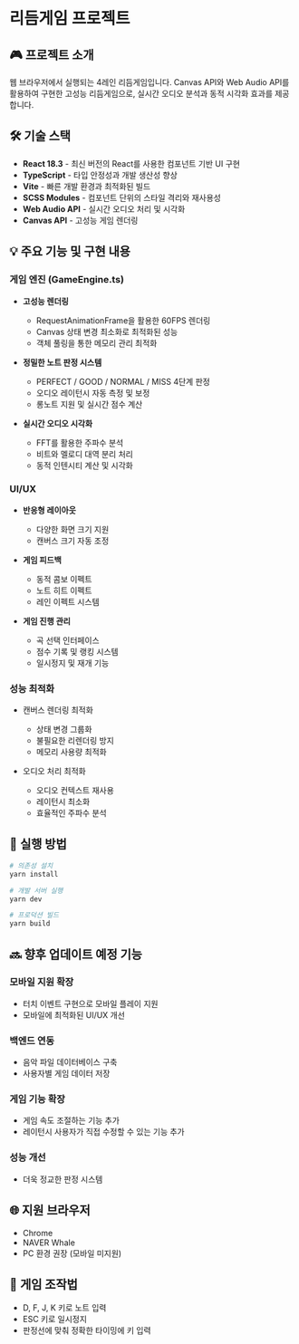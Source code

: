 # 리듬게임 프로젝트

## 🎮 프로젝트 소개

웹 브라우저에서 실행되는 4레인 리듬게임입니다. Canvas API와 Web Audio API를 활용하여 구현한 고성능 리듬게임으로, 실시간 오디오 분석과 동적 시각화 효과를 제공합니다.

## 🛠 기술 스택

- **React 18.3** - 최신 버전의 React를 사용한 컴포넌트 기반 UI 구현
- **TypeScript** - 타입 안정성과 개발 생산성 향상
- **Vite** - 빠른 개발 환경과 최적화된 빌드
- **SCSS Modules** - 컴포넌트 단위의 스타일 격리와 재사용성
- **Web Audio API** - 실시간 오디오 처리 및 시각화
- **Canvas API** - 고성능 게임 렌더링

## 💡 주요 기능 및 구현 내용

### 게임 엔진 (GameEngine.ts)

- **고성능 렌더링**

  - RequestAnimationFrame을 활용한 60FPS 렌더링
  - Canvas 상태 변경 최소화로 최적화된 성능
  - 객체 풀링을 통한 메모리 관리 최적화

- **정밀한 노트 판정 시스템**

  - PERFECT / GOOD / NORMAL / MISS 4단계 판정
  - 오디오 레이턴시 자동 측정 및 보정
  - 롱노트 지원 및 실시간 점수 계산

- **실시간 오디오 시각화**
  - FFT를 활용한 주파수 분석
  - 비트와 멜로디 대역 분리 처리
  - 동적 인텐시티 계산 및 시각화

### UI/UX

- **반응형 레이아웃**

  - 다양한 화면 크기 지원
  - 캔버스 크기 자동 조정

- **게임 피드백**

  - 동적 콤보 이펙트
  - 노트 히트 이펙트
  - 레인 이펙트 시스템

- **게임 진행 관리**
  - 곡 선택 인터페이스
  - 점수 기록 및 랭킹 시스템
  - 일시정지 및 재개 기능

### 성능 최적화

- 캔버스 렌더링 최적화

  - 상태 변경 그룹화
  - 불필요한 리렌더링 방지
  - 메모리 사용량 최적화

- 오디오 처리 최적화
  - 오디오 컨텍스트 재사용
  - 레이턴시 최소화
  - 효율적인 주파수 분석

## 🚀 실행 방법

```bash
# 의존성 설치
yarn install

# 개발 서버 실행
yarn dev

# 프로덕션 빌드
yarn build
```

## 🔜 향후 업데이트 예정 기능

### 모바일 지원 확장

- 터치 이벤트 구현으로 모바일 플레이 지원
- 모바일에 최적화된 UI/UX 개선

### 백엔드 연동

- 음악 파일 데이터베이스 구축
- 사용자별 게임 데이터 저장

### 게임 기능 확장

- 게임 속도 조절하는 기능 추가
- 레이턴시 사용자가 직접 수정할 수 있는 기능 추가

### 성능 개선

- 더욱 정교한 판정 시스템

## 🌐 지원 브라우저

- Chrome
- NAVER Whale
- PC 환경 권장 (모바일 미지원)

## 🎵 게임 조작법

- D, F, J, K 키로 노트 입력
- ESC 키로 일시정지
- 판정선에 맞춰 정확한 타이밍에 키 입력
